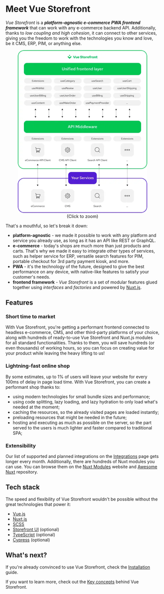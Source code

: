 # Meet Vue Storefront

_Vue Storefront_ is a ___platform-agnostic e-commerce PWA frontend framework___ that can work with any e-commerce backend API. Additionally, thanks to _low coupling and high cohesion_, it can connect to other services, giving you the freedom to work with the technologies you know and love, be it CMS, ERP, PIM, or anything else.

<figure style="text-align: center">
  <img
    src="./images/high-level-architecture.webp"
    alt="Vue Storefront architecture consisting of two main layers called 'Unified frontend' and 'API Middleware' communicating with external services"
  />
  <figcaption style="font-size: 0.9rem">(Click to zoom)</figcaption>
</figure>

That's a mouthful, so let's break it down:
 - __platform-agnostic__ - we made it possible to work with any platform and service you already use, as long as it has an API like REST or GraphQL.
 - __e-commerce__ - today's shops are much more than just products and carts. That's why we made it easy to integrate other types of services, such as helper service for ERP, versatile search features for PIM, portable checkout for 3rd party payment kiosk, and more.
 - __PWA__ - it's the technology of the future, designed to give the best performance on any device, with native-like features to satisfy your customer's needs.
 - __frontend framework__ - _Vue Storefront_ is a set of modular features glued together using _interfaces_ and _factories_ and powered by [Nuxt.js](https://nuxtjs.org/).

## Features

### Short time to market

With Vue Storefront, you're getting a performant frontend connected to headless e-commerce, CMS, and other third-party platforms of your choice, along with hundreds of ready-to-use Vue Storefront and Nuxt.js modules for all standard functionalities. Thanks to them, you will save hundreds (or even thousands) of working hours, so you can focus on creating value for your product while leaving the heavy lifting to us!

### Lightning-fast online shop

By some estimates, up to 1% of users will leave your website for every 100ms of delay in page load time. With Vue Storefront, you can create a performant shop thanks to:
- using modern technologies for small bundle sizes and performance;
- using code splitting, lazy loading, and lazy hydration to only load what's needed at the moment;
- caching the resources, so the already visited pages are loaded instantly;
- preloading resources that might be needed in the future;
- hosting and executing as much as possible on the server, so the part served to the users is much lighter and faster compared to traditional SPA;

### Extensibility

Our list of supported and planned integrations on the [Integrations](./integrations) page gets longer every month. Additionally, there are hundreds of Nuxt modules you can use. You can browse them on the [Nuxt Modules](https://modules.nuxtjs.org/) website and [Awesome Nuxt](https://github.com/nuxt-community/awesome-nuxt) repository.

## Tech stack

The speed and flexibility of Vue Storefront wouldn't be possible without the great technologies that power it:

- [Vue.js](https://vuejs.org/v2/guide/)
- [Nuxt.js](https://nuxtjs.org/guide)
- [SCSS](https://sass-lang.com/)
- [Storefront UI](https://www.storefrontui.io/) (optional)
- [TypeScript](https://www.typescriptlang.org/docs/home) (optional)
- [Cypress](https://www.cypress.io/) (optional)

## What's next?

If you're already convinced to use Vue Storefront, check the [Installation](./general/installation.html) guide.

If you want to learn more, check out the [Key concepts](./general/key-concepts.html) behind Vue Storefront.
